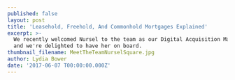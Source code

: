 ```yaml
---
published: false
layout: post
title: 'Leasehold, Freehold, And Commonhold Mortgages Explained'
excerpt: >-
  We recently welcomed Nursel to the team as our Digital Acquisition Manager,
  and we're delighted to have her on board.  
thumbnail_filename: MeetTheTeamNurselSquare.jpg
author: Lydia Bower
date: '2017-06-07 T00:00:00.000Z'
---
```


